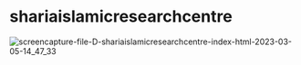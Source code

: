 # shariaislamicresearchcentre

![screencapture-file-D-shariaislamicresearchcentre-index-html-2023-03-05-14_47_33](https://user-images.githubusercontent.com/102175224/222950974-87be6ddb-9e87-4f7d-ae1d-992290ed1308.png)
